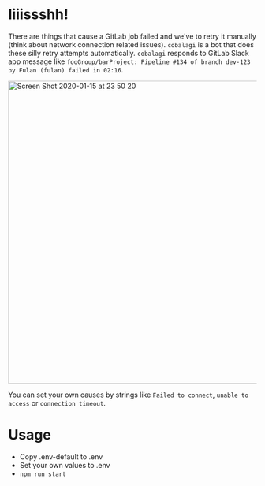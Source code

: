 # Iiiissshh!

There are things that cause a GitLab job failed and we've to retry it manually (think about network connection related issues). `cobalagi` is a bot that does these silly retry attempts automatically. `cobalagi` responds to GitLab Slack app message like `fooGroup/barProject: Pipeline #134 of branch dev-123 by Fulan (fulan) failed in 02:16`.

<img width="615" alt="Screen Shot 2020-01-15 at 23 50 20" src="https://user-images.githubusercontent.com/2534060/72453555-2ce57700-37b7-11ea-8a59-0f07d77e01fa.png">

You can set your own causes by strings like `Failed to connect`, `unable to access` or `connection timeout`.

# Usage

- Copy .env-default to .env
- Set your own values to .env
- `npm run start`

